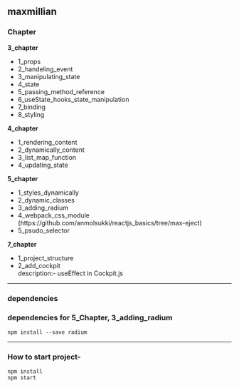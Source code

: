 ##   maxmillian

### Chapter

<b>3_chapter</b>

<ul>
<li>1_props</li>
<li>2_handeling_event</li>
<li>3_manipulating_state</li>
<li>4_state</li>
<li>5_passing_method_reference</li>
<li>6_useState_hooks_state_manipulation</li>
<li>7_binding</li>
<li>8_styling</li>
</ul>

<b>4_chapter</b>

<ul>
<li>1_rendering_content</li>
<li>2_dynamically_content</li>
<li>3_list_map_function</li>
<li>4_updating_state</li>
</ul>

<b>5_chapter</b>

<ul>
<li>1_styles_dynamically</li>
<li>2_dynamic_classes</li>
<li>3_adding_radium</li>
 <li>4_webpack_css_module (https://github.com/anmolsukki/reactjs_basics/tree/max-eject)</li>
<li>5_psudo_selector</li>
</ul>

<b>7_chapter</b>

<ul>
<li>1_project_structure</li>
<li>2_add_cockpit</li> description:- useEffect in Cockpit.js
</ul>

----------------------------------------------------------------------------------------------------------------------------------------

### dependencies

### dependencies for 5_Chapter, 3_adding_radium
```
npm install --save radium
```

----------------------------------------------------------------------------------------------------------------------------------------

### How to start project-

```
npm install
npm start
```
